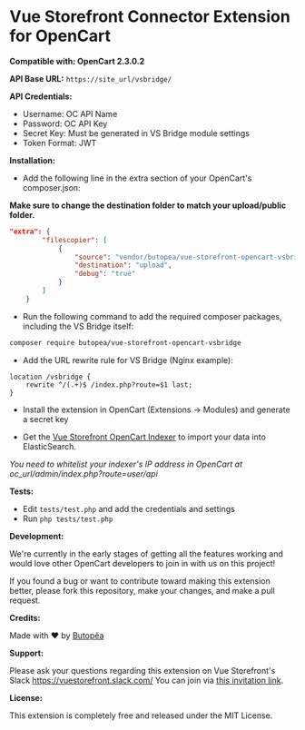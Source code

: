 # Vue Storefront Connector Extension for OpenCart
**Compatible with: OpenCart 2.3.0.2**

**API Base URL:** `https://site_url/vsbridge/`

**API Credentials:**

- Username: OC API Name
- Password: OC API Key
- Secret Key: Must be generated in VS Bridge module settings
- Token Format: JWT

**Installation:**

* Add the following line in the extra section of your OpenCart's composer.json:

**Make sure to change the destination folder to match your upload/public folder.**
```json
"extra": {
        "filescopier": [
            {
                "source": "vendor/butopea/vue-storefront-opencart-vsbridge/src",
                "destination": "upload",
                "debug": "true"
            }
        ]
    }    
```

* Run the following command to add the required composer packages, including the VS Bridge itself:
```bash
composer require butopea/vue-storefront-opencart-vsbridge
```

* Add the URL rewrite rule for VS Bridge (Nginx example):
```nginx
location /vsbridge {
    rewrite ^/(.+)$ /index.php?route=$1 last;
}
```
* Install the extension in OpenCart (Extensions -> Modules) and generate a secret key

* Get the [Vue Storefront OpenCart Indexer](https://github.com/butopea/vue-storefront-indexer) to import your data into ElasticSearch.

*You need to whitelist your indexer's IP address in OpenCart at oc_url/admin/index.php?route=user/api*

**Tests:**

* Edit `tests/test.php` and add the credentials and settings
* Run `php tests/test.php`

**Development:**

We're currently in the early stages of getting all the features working and would love other OpenCart developers to join in with us on this project! 

If you found a bug or want to contribute toward making this extension better, please fork this repository, make your changes, and make a pull request.  

**Credits:**

Made with ❤ by [Butopêa](https://butopea.com)

**Support:**


Please ask your questions regarding this extension on Vue Storefront's Slack https://vuestorefront.slack.com/ You can join via [this invitation link]().

**License:**

This extension is completely free and released under the MIT License.